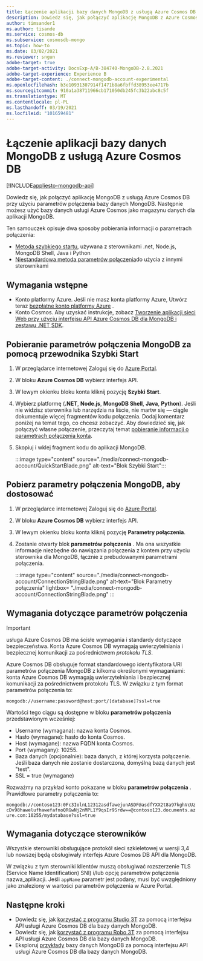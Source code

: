 ```yaml
---
title: Łączenie aplikacji bazy danych MongoDB z usługą Azure Cosmos DB
description: Dowiedz się, jak połączyć aplikację MongoDB z Azure Cosmos DB, pobierając parametry połączenia z Azure Portal
author: timsander1
ms.author: tisande
ms.service: cosmos-db
ms.subservice: cosmosdb-mongo
ms.topic: how-to
ms.date: 03/02/2021
ms.reviewer: sngun
adobe-target: true
adobe-target-activity: DocsExp-A/B-384740-MongoDB-2.8.2021
adobe-target-experience: Experience B
adobe-target-content: ./connect-mongodb-account-experimental
ms.openlocfilehash: b3e10931307914f1471b8a6fbffd38953ee4717b
ms.sourcegitcommit: 910a1a38711966cb171050db245fc3b22abc8c5f
ms.translationtype: MT
ms.contentlocale: pl-PL
ms.lasthandoff: 03/19/2021
ms.locfileid: "101659481"
---
```

# <a name="connect-a-mongodb-application-to-azure-cosmos-db"></a>Łączenie aplikacji bazy danych MongoDB z usługą Azure Cosmos DB
[!INCLUDE[appliesto-mongodb-api](includes/appliesto-mongodb-api.md)]

Dowiedz się, jak połączyć aplikację MongoDB z usługą Azure Cosmos DB przy użyciu parametrów połączenia bazy danych MongoDB. Następnie możesz użyć bazy danych usługi Azure Cosmos jako magazynu danych dla aplikacji MongoDB.

Ten samouczek opisuje dwa sposoby pobierania informacji o parametrach połączenia:

- [Metoda szybkiego startu](#get-the-mongodb-connection-string-by-using-the-quick-start), używana z sterownikami .net, Node.js, MongoDB Shell, Java i Python
- [Niestandardowa metoda parametrów połączenia](#get-the-mongodb-connection-string-to-customize)do użycia z innymi sterownikami

## <a name="prerequisites"></a>Wymagania wstępne

- Konto platformy Azure. Jeśli nie masz konta platformy Azure, Utwórz teraz [bezpłatne konto platformy Azure](https://azure.microsoft.com/free/) .
- Konto Cosmos. Aby uzyskać instrukcje, zobacz [Tworzenie aplikacji sieci Web przy użyciu interfejsu API Azure Cosmos DB dla MongoDB i zestawu .NET SDK](create-mongodb-dotnet.md).

## <a name="get-the-mongodb-connection-string-by-using-the-quick-start"></a>Pobieranie parametrów połączenia MongoDB za pomocą przewodnika Szybki Start

1. W przeglądarce internetowej Zaloguj się do [Azure Portal](https://portal.azure.com).
2. W bloku **Azure Cosmos DB** wybierz interfejs API.
3. W lewym okienku bloku konta kliknij pozycję **Szybki Start**.
4. Wybierz platformę (**.NET**, **Node.js**, **MongoDB Shell**, **Java**, **Python**). Jeśli nie widzisz sterownika lub narzędzia na liście, nie martw się — ciągle dokumentuje więcej fragmentów kodu połączenia. Dodaj komentarz poniżej na temat tego, co chcesz zobaczyć. Aby dowiedzieć się, jak połączyć własne połączenie, przeczytaj temat [pobieranie informacji o parametrach połączenia konta](#get-the-mongodb-connection-string-to-customize).
5. Skopiuj i wklej fragment kodu do aplikacji MongoDB.

    :::image type="content" source="./media/connect-mongodb-account/QuickStartBlade.png" alt-text="Blok Szybki Start":::

## <a name="get-the-mongodb-connection-string-to-customize"></a>Pobierz parametry połączenia MongoDB, aby dostosować

1. W przeglądarce internetowej Zaloguj się do [Azure Portal](https://portal.azure.com).
2. W bloku **Azure Cosmos DB** wybierz interfejs API.
3. W lewym okienku bloku konta kliknij pozycję **Parametry połączenia**.
4. Zostanie otwarty blok **parametrów połączenia** . Ma ona wszystkie informacje niezbędne do nawiązania połączenia z kontem przy użyciu sterownika dla MongoDB, łącznie z prebudowanymi parametrami połączenia.

   :::image type="content" source="./media/connect-mongodb-account/ConnectionStringBlade.png" alt-text="Blok Parametry połączenia" lightbox= "./media/connect-mongodb-account/ConnectionStringBlade.png" :::

## <a name="connection-string-requirements"></a>Wymagania dotyczące parametrów połączenia

> [!Important]
> usługa Azure Cosmos DB ma ścisłe wymagania i standardy dotyczące bezpieczeństwa. Konta Azure Cosmos DB wymagają uwierzytelniania i bezpiecznej komunikacji za pośrednictwem *protokołu TLS*.

Azure Cosmos DB obsługuje format standardowego identyfikatora URI parametrów połączenia MongoDB z kilkoma określonymi wymaganiami: konta Azure Cosmos DB wymagają uwierzytelniania i bezpiecznej komunikacji za pośrednictwem protokołu TLS. W związku z tym format parametrów połączenia to:

`mongodb://username:password@host:port/[database]?ssl=true`

Wartości tego ciągu są dostępne w bloku **parametrów połączenia** przedstawionym wcześniej:

* Username (wymagana): nazwa konta Cosmos.
* Hasło (wymagane): hasło do konta Cosmos.
* Host (wymagane): nazwa FQDN konta Cosmos.
* Port (wymagany): 10255.
* Baza danych (opcjonalnie): baza danych, z której korzysta połączenie. Jeśli baza danych nie zostanie dostarczona, domyślną bazą danych jest "test".
* SSL = true (wymagane)

Rozważmy na przykład konto pokazane w bloku **parametrów połączenia** . Prawidłowe parametry połączenia to:

`mongodb://contoso123:0Fc3IolnL12312asdfawejunASDF@asdfYXX2t8a97kghVcUzcDv98hawelufhawefafnoQRGwNj2nMPL1Y9qsIr9Srdw==@contoso123.documents.azure.com:10255/mydatabase?ssl=true`

## <a name="driver-requirements"></a>Wymagania dotyczące sterowników

Wszystkie sterowniki obsługujące protokół sieci szkieletowej w wersji 3,4 lub nowszej będą obsługiwały interfejs Azure Cosmos DB API dla MongoDB.

W związku z tym sterowniki klientów muszą obsługiwać rozszerzenie TLS (Service Name Identification) SNI) i/lub opcję parametrów połączenia nazwa_aplikacji. Jeśli `appName` parametr jest podany, musi być uwzględniony jako znaleziony w wartości parametrów połączenia w Azure Portal.

## <a name="next-steps"></a>Następne kroki

- Dowiedz się, jak [korzystać z programu Studio 3T](mongodb-mongochef.md) za pomocą interfejsu API usługi Azure Cosmos DB dla bazy danych MongoDB.
- Dowiedz się, jak [korzystać z programu Robo 3T](mongodb-robomongo.md) za pomocą interfejsu API usługi Azure Cosmos DB dla bazy danych MongoDB.
- Eksploruj [przykłady](mongodb-samples.md) bazy danych MongoDB za pomocą interfejsu API usługi Azure Cosmos DB dla bazy danych MongoDB.
